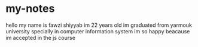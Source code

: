 # my-notes

hello my name is fawzi shiyyab im 22 years old im graduated from yarmouk university specially in computer information system
im so happy beacause im accepted in the js course